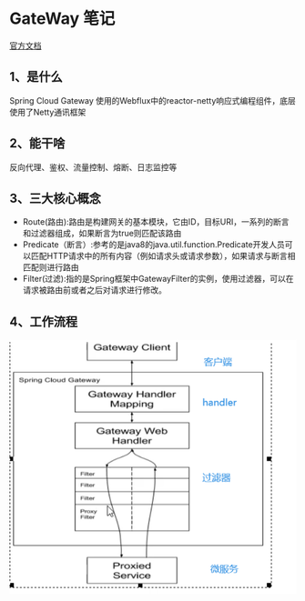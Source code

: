 # GateWay 笔记
[官方文档](https://spring.io/projects/spring-cloud-gateway)
## 1、是什么
Spring Cloud Gateway 使用的Webflux中的reactor-netty响应式编程组件，底层使用了Netty通讯框架

## 2、能干啥
反向代理、鉴权、流量控制、熔断、日志监控等

## 3、三大核心概念

- Route(路由):路由是构建网关的基本模块，它由ID，目标URI，一系列的断言和过滤器组成，如果断言为true则匹配该路由
- Predicate（断言）:参考的是java8的java.util.function.Predicate开发人员可以匹配HTTP请求中的所有内容（例如请求头或请求参数），如果请求与断言相匹配则进行路由
- Filter(过滤):指的是Spring框架中GatewayFilter的实例，使用过滤器，可以在请求被路由前或者之后对请求进行修改。

## 4、工作流程

![工作原理](./doc/gateway12.png)